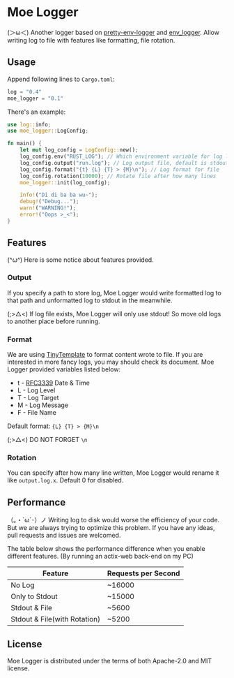 # Moe Logger

(＞ω＜) Another logger based on [pretty-env-logger](https://github.com/seanmonstar/pretty-env-logger) and [env_logger](https://github.com/env-logger-rs/env_logger/). Allow writing log to file with features like formatting, file rotation.

## Usage

Append following lines to `Cargo.toml`:

```rust
log = "0.4"
moe_logger = "0.1"
```

There's an example:

```rust
use log::info;
use moe_logger::LogConfig;

fn main() {
    let mut log_config = LogConfig::new();
    log_config.env("RUST_LOG"); // Which environment variable for log level
    log_config.output("run.log"); // Log output file, default is stdout
    log_config.format("{t} {L} {T} > {M}\n"); // Log format for file
    log_config.rotation(10000); // Rotate file after how many lines
    moe_logger::init(log_config);

    info!("Di di ba ba wu~");
    debug!("Debug...");
    warn!("WARNING!");
    error!("Oops >_<");
}
```

## Features

(^ω^) Here is some notice about features provided.

### Output

If you specify a path to store log, Moe Logger would write formatted log to that path and unformatted log to stdout in the meanwhile.

(;>△<) If log file exists, Moe Logger will only use stdout! So move old logs to another place before running.

### Format

We are using [TinyTemplate](https://github.com/bheisler/TinyTemplate) to format content wrote to file. If you are interested in more fancy logs, you may should check its document. Moe Logger provided variables listed below:

- t - [RFC3339](https://www.ietf.org/rfc/rfc3339.txt) Date & Time
- L - Log Level
- T - Log Target
- M - Log Message
- F - File Name

Default format: `{L} {T} > {M}\n`

(;>△<) DO NOT FORGET `\n`

### Rotation

You can specify after how many line written, Moe Logger would rename it like `output.log.x`. Default 0 for disabled.

## Performance

（｡・`ω´･）ノ Writing log to disk would worse the efficiency of your code. But we are always trying to optimize this problem. If you have any ideas, pull requests and issues are welcomed.

The table below shows the performance difference when you enable different features. (By running an actix-web back-end on my PC)

| Feature                      | Requests per Second |
| ---------------------------- | ------------------- |
| No Log                       | ~16000              |
| Only to Stdout               | ~15000              |
| Stdout & File                | ~5600               |
| Stdout & File(with Rotation) | ~5200               |

## License

Moe Logger is distributed under the terms of both Apache-2.0 and MIT license.

